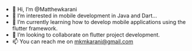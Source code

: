 - 👋 Hi, I’m @Matthewkarani
- 👀 I’m interested in mobile development in Java and Dart...
- 🌱 I’m currently learning how to develop mobile applications using the flutter framework.
- 💞️ I’m looking to collaborate on flutter project development.
- 📫 You can reach me on mkmkarani@gmail.com
<!---
Matthewkarani/Matthewkarani is a ✨ special ✨ repository because its `README.md` (this file) appears on your GitHub profile.
You can click the Preview link to take a look at your changes.
--->
